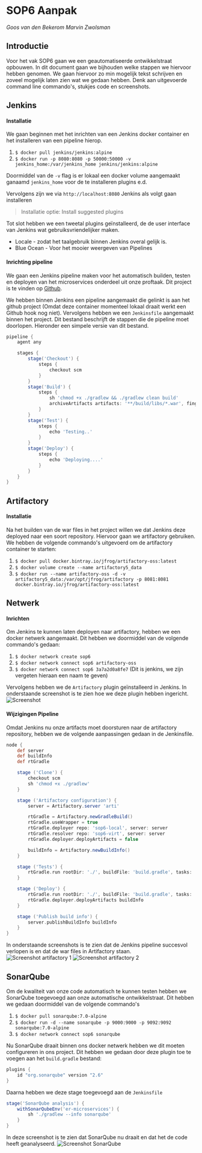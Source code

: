 # SOP6 Aanpak
*Goos van den Bekerom*
*Marvin Zwolsman*

## Introductie
Voor het vak SOP6 gaan we een geautomatiseerde ontwikkelstraat opbouwen. In dit document gaan we bijhouden welke stappen we hiervoor hebben genomen. We gaan hiervoor zo min mogelijk tekst schrijven en zoveel mogelijk laten zien wat we gedaan hebben. Denk aan uitgevoerde command line commando's, stukjes code en screenshots.

## Jenkins
#### Installatie
We gaan beginnen met het inrichten van een Jenkins docker container en het installeren van een pipeline hierop.
1. `$ docker pull jenkins/jenkins:alpine`
2. `$ docker run -p 8080:8080 -p 50000:50000 -v jenkins_home:/var/jenkins_home jenkins/jenkins:alpine`

Doormiddel van de `-v` flag is er lokaal een docker volume aangemaakt ganaamd `jenkins_home` voor de te installeren plugins e.d.

Vervolgens zijn we via `http://localhost:8080` Jenkins als volgt gaan installeren
> Installatie optie: Install suggested plugins

Tot slot hebben we een tweetal plugins geïnstalleerd, de de user interface van Jenkins wat gebruiksvriendelijker maken.
- Locale - zodat het taalgebruik binnen Jenkins overal gelijk is.
- Blue Ocean - Voor het mooier weergeven van Pipelines

#### Inrichting pipeline
We gaan een Jenkins pipeline maken voor het automatisch builden, testen en deployen van het microservices onderdeel uit onze proftaak. Dit project is te vinden op [Github](https://github.com/GoosvandenBekerom/er-microservices).

We hebben binnen Jenkins een pipeline aangemaakt die gelinkt is aan het github project (Omdat deze container momenteel lokaal draait werkt een Github hook nog niet). Vervolgens hebben we een `Jenkinsfile` aangemaakt binnen het project. Dit bestand beschrijft de stappen die de pipeline moet doorlopen. Hieronder een simpele versie van dit bestand.

```groovy
pipeline {
    agent any

    stages {
        stage('Checkout') {
            steps {
                checkout scm
            }
        }
        stage('Build') {
            steps {
                sh 'chmod +x ./gradlew && ./gradlew clean build'
                archiveArtifacts artifacts: '**/build/libs/*.war', fingerprint: true
            }
        }
        stage('Test') {
            steps {
                echo 'Testing..'
            }
        }
        stage('Deploy') {
            steps {
                echo 'Deploying....'
            }
        }
    }
}
```

## Artifactory
#### Installatie
Na het builden van de war files in het project willen we dat Jenkins deze deployed naar een soort repository. Hiervoor gaan we artifactory gebruiken.
We hebben de volgende commando's uitgevoerd om de artifactory container te starten:
1. `$ docker pull docker.bintray.io/jfrog/artifactory-oss:latest`
2. `$ docker volume create --name artifactory5_data`
3. `$ docker run --name artifactory-oss -d -v artifactory5_data:/var/opt/jfrog/artifactory -p 8081:8081 docker.bintray.io/jfrog/artifactory-oss:latest`

## Netwerk
#### Inrichten
Om Jenkins te kunnen laten deployen naar artifactory, hebben we een docker netwerk aangemaakt. Dit hebben we doormiddel van de volgende commando's gedaan:
1. `$ docker network create sop6`
2. `$ docker network connect sop6 artifactory-oss`
3. `$ docker network connect sop6 3a7a2d0a8fe7` (Dit is jenkins, we zijn vergeten hieraan een naam te geven)

Vervolgens hebben we de `Artifactory` plugin geïnstalleerd in Jenkins. In onderstaande screenshot is te zien hoe we deze plugin hebben ingericht.
![Screenshot](https://cdn.discordapp.com/attachments/380439326950948874/423465080043208705/unknown.png)

#### Wijzigingen Pipeline
Omdat Jenkins nu onze artifacts moet doorsturen naar de artifactory repository, hebben we de volgende aanpassingen gedaan in de Jenkinsfile.
```groovy
node {
    def server
    def buildInfo
    def rtGradle

    stage ('Clone') {
        checkout scm
        sh 'chmod +x ./gradlew'
    }

    stage ('Artifactory configuration') {
        server = Artifactory.server 'arti'

        rtGradle = Artifactory.newGradleBuild()
        rtGradle.useWrapper = true
        rtGradle.deployer repo: 'sop6-local', server: server
        rtGradle.resolver repo: 'sop6-virt', server: server
        rtGradle.deployer.deployArtifacts = false

        buildInfo = Artifactory.newBuildInfo()
    }

    stage ('Tests') {
        rtGradle.run rootDir: './', buildFile: 'build.gradle', tasks: 'clean test'
    }

    stage ('Deploy') {
        rtGradle.run rootDir: './', buildFile: 'build.gradle', tasks: 'artifactoryPublish', buildInfo: buildInfo
        rtGradle.deployer.deployArtifacts buildInfo
    }

    stage ('Publish build info') {
        server.publishBuildInfo buildInfo
    }
}
```

In onderstaande screenshots is te zien dat de Jenkins pipeline succesvol verlopen is en dat de war files in Artifactory staan.
![Screenshot artifactory 1](https://cdn.discordapp.com/attachments/380439326950948874/423468035215458315/unknown.png)
![Screenshot artifactory 2](https://cdn.discordapp.com/attachments/380439326950948874/423468003552657428/unknown.png)

## SonarQube
Om de kwaliteit van onze code automatisch te kunnen testen hebben we SonarQube toegevoegd aan onze automatische ontwikkelstraat. Dit hebben we gedaan doormiddel van de volgende commando's
1. `$ docker pull sonarqube:7.0-alpine`
2. `$ docker run -d --name sonarqube -p 9000:9000 -p 9092:9092 sonarqube:7.0-alpine`
3. `$ docker network connect sop6 sonarqube`

Nu SonarQube draait binnen ons docker netwerk hebben we dit moeten configureren in ons project. Dit hebben we gedaan door deze plugin toe te voegen aan het `build.gradle` bestand:
```groovy
plugins {
    id "org.sonarqube" version "2.6"
}
```
Daarna hebben we deze stage toegevoegd aan de `Jenkinsfile`
```groovy
stage('SonarQube analysis') {
    withSonarQubeEnv('er-microservices') {
        sh './gradlew --info sonarqube'
    }
}
```
In deze screenshot is te zien dat SonarQube nu draait en dat het de code heeft geanalyseerd.
![Screenshot SonarQube](https://cdn.discordapp.com/attachments/380439326950948874/423482330162790400/unknown.png)